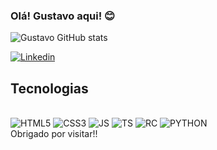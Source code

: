 


### Olá! Gustavo aqui! 😊

![Gustavo GitHub stats](https://github-readme-stats.vercel.app/api?username=Gustafranca&show_icons=true&theme=dark)

[![Linkedin](https://img.shields.io/badge/LinkedIn-0077B5?style=for-the-badge&logo=linkedin&logoColor=white)](https://www.linkedin.com/in/gustavo-fran%C3%A7a-de-almeida/)

## Tecnologias

<div style="display: inline_block"><br/>

<img alt="HTML5" src="https://img.shields.io/badge/HTML-239120?style=for-the-badge&logo=html5&logoColor=white">

<img alt="CSS3" src="https://img.shields.io/badge/CSS-239120?&style=for-the-badge&logo=css3&logoColor=white">

<img alt="JS" src="https://img.shields.io/badge/JavaScript-F7DF1E?style=for-the-badge&logo=javascript&logoColor=black">

<img alt="TS" src="https://img.shields.io/badge/TypeScript-007ACC?style=for-the-badge&logo=typescript&logoColor=white">

<img alt="RC" src="https://img.shields.io/badge/React-20232A?style=for-the-badge&logo=react&logoColor=61DAFB">

<img alt="PYTHON" src="https://img.shields.io/badge/Python-14354C?style=for-the-badge&logo=python&logoColor=white">
  <br>
Obrigado por visitar!!

</div>

